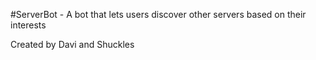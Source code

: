 #ServerBot - A bot that lets users discover other servers based on their interests

Created by Davi and Shuckles
